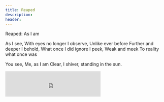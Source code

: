 ```yaml
---
title: Reaped
description: 
header: 
---
```

Reaped: As I am

As I see,
With eyes no longer
I observe,
Unlike ever before
Further and deeper
I behold,
What once I did ignore
I peek,
Weak and meek 
To reality what once was

You see,
Me, as I am
Clear, I shiver,
standing in the sun.

<iframe src="https://embed.spotify.com/?uri=spotify:track:1IBk5PttmnPcGnysEwtiXi" width="300" height="80" frameborder="0" allowtransparency="true"></iframe>